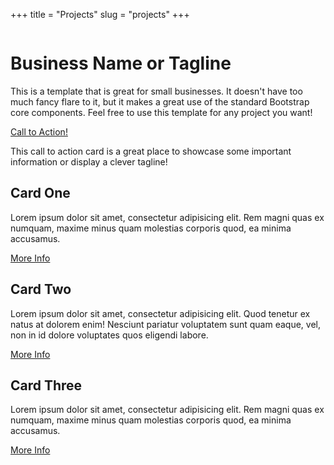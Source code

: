 +++
title = "Projects"
slug = "projects"
+++
 <!-- Heading Row -->
 
 <div class="row align-items-center my-5">
 
 <div class="col-lg-7">
 
 <img class="img-fluid rounded mb-4 mb-lg-0" src="http://placehold.it/900x400" alt="">
 
 </div>
 
 <!-- /.col-lg-8 -->
 
<div class="col-lg-5">

<h1 class="font-weight-light">Business Name or Tagline</h1>
        <p>This is a template that is great for small businesses. It doesn't have too much fancy flare to it, but it makes a great use of the standard Bootstrap core components. Feel free to use this template for any project you want!</p>
        <a class="btn btn-primary" href="#">Call to Action!</a>
 
</div>
 
 <!-- /.col-md-4 -->
 
</div>
 
 <!-- /.row -->

<div class="card text-white bg-secondary my-5 py-4 text-center">

<div class="card-body">
 
<p class="text-white m-0">This call to action card is a great place to showcase some important information or display a clever tagline!</p>
 
</div>
 
</div>
 
<div class="row">

<div class="col-md-4 mb-5">

<div class="card h-100">

<div class="card-body">

<h2 class="card-title">Card One</h2>
            <p class="card-text">Lorem ipsum dolor sit amet, consectetur adipisicing elit. Rem magni quas ex numquam, maxime minus quam molestias corporis quod, ea minima accusamus.</p>

</div>

<div class="card-footer">

<a href="#" class="btn btn-primary btn-sm">More Info</a>

</div>

</div>

</div>

<!-- /.col-md-4 -->

<div class="col-md-4 mb-5">

<div class="card h-100">

<div class="card-body">

<h2 class="card-title">Card Two</h2>

<p class="card-text">Lorem ipsum dolor sit amet, consectetur adipisicing elit. Quod tenetur ex natus at dolorem enim! Nesciunt pariatur voluptatem sunt quam eaque, vel, non in id dolore voluptates quos eligendi labore.</p>

</div>

<div class="card-footer">

<a href="#" class="btn btn-primary btn-sm">More Info</a>

</div>

</div>

</div>

<!-- /.col-md-4 -->

<div class="col-md-4 mb-5">

<div class="card h-100">

<div class="card-body">

<h2 class="card-title">Card Three</h2>
            <p class="card-text">Lorem ipsum dolor sit amet, consectetur adipisicing elit. Rem magni quas ex numquam, maxime minus quam molestias corporis quod, ea minima accusamus.</p>

</div>

<div class="card-footer">

<a href="#" class="btn btn-primary btn-sm">More Info</a>

</div>

</div>

</div>

<!-- /.col-md-4 -->

</div>

<!-- /.row -->
